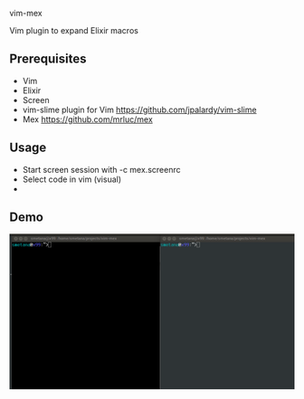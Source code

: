 vim-mex

Vim plugin to expand Elixir macros

Prerequisites
-------------
* Vim
* Elixir
* Screen
* vim-slime plugin for Vim https://github.com/jpalardy/vim-slime
* Mex https://github.com/mrluc/mex

Usage
-----

* Start screen session with -c mex.screenrc
* Select code in vim (visual)
* <C-c><C-e>

Demo
----
![Demo](demo.gif)
